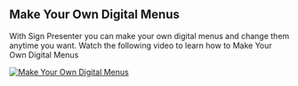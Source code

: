## Make Your Own Digital Menus

With Sign Presenter you can make your own digital menus and change them anytime you want. Watch the following video to learn how to Make Your Own Digital Menus 

[![Make Your Own Digital Menus](https://img.youtube.com/vi/26P-ew9f7Nc/0.jpg)](https://www.youtube.com/watch?v=26P-ew9f7Nc)
